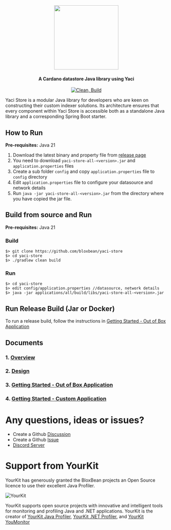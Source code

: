 <div align="center">
<img src="static/YaciStore.png" width="200">

<h4>A Cardano datastore Java library using Yaci</h4>

[![Clean, Build](https://github.com/bloxbean/yaci-store/actions/workflows/build.yml/badge.svg)](https://github.com/bloxbean/yaci-store/actions/workflows/build.yml)
</div>

Yaci Store is a modular Java library for developers who are keen on constructing their custom indexer solutions.
Its architecture ensures that every component within Yaci Store is accessible both as a standalone Java library and a
corresponding Spring Boot starter.

## How to Run 

**Pre-requisites:** Java 21

1. Download the latest binary and property file from [release page](https://github.com/bloxbean/yaci-store/releases)
2. You need to download ``yaci-store-all-<version>.jar`` and ``application.properties`` files
3. Create a sub folder ``config`` and copy ``application.properties`` file to ``config`` directory
4. Edit ``application.properties`` file to configure your datasource and network details
5. Run ``java -jar yaci-store-all-<version>.jar`` from the directory where you have copied the jar file.

## Build from source and Run 

**Pre-requisites:** Java 21

### Build

```
$> git clone https://github.com/bloxbean/yaci-store
$> cd yaci-store
$> ./gradlew clean build
```

### Run

```
$> cd yaci-store
$> edit config/application.properties //datasource, network details
$> java -jar applications/all/build/libs/yaci-store-all-<version>.jar
```

## Run Release Build (Jar or Docker)
To run a release build, follow the instructions in [Getting Started - Out of Box Application](docs_site/pages/usage/getting-started-out-of-box.md)

## Documents

### 1. [Overview](docs_site/pages/overview.md)
### 2. [Design](docs_site/pages/design.md)
### 3. [Getting Started - Out of Box Application](docs_site/pages/usage/getting-started-out-of-box.md)
### 4. [Getting Started - Custom Application](docs_site/pages/usage/getting-started-as-library.md)


# Any questions, ideas or issues?

- Create a Github [Discussion](https://github.com/bloxbean/yaci-store/discussions)
- Create a Github [Issue](https://github.com/bloxbean/yaci-store/issues)
- [Discord Server](https://discord.gg/JtQ54MSw6p)

# Support from YourKit

YourKit has generously granted the BloxBean projects an Open Source licence to use their excellent Java Profiler.

![YourKit](https://www.yourkit.com/images/yklogo.png)

YourKit supports open source projects with innovative and intelligent tools
for monitoring and profiling Java and .NET applications.
YourKit is the creator of <a href="https://www.yourkit.com/java/profiler/">YourKit Java Profiler</a>,
<a href="https://www.yourkit.com/.net/profiler/">YourKit .NET Profiler</a>,
and <a href="https://www.yourkit.com/youmonitor/">YourKit YouMonitor</a>
